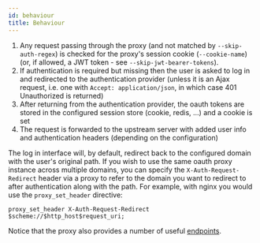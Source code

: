 ```yaml
---
id: behaviour
title: Behaviour
---
```


1. Any request passing through the proxy (and not matched by `--skip-auth-regex`) is checked for the proxy's session cookie (`--cookie-name`) (or, if allowed, a JWT token - see `--skip-jwt-bearer-tokens`).
2. If authentication is required but missing then the user is asked to log in and redirected to the authentication provider (unless it is an Ajax request, i.e. one with `Accept: application/json`, in which case 401 Unauthorized is returned)
3. After returning from the authentication provider, the oauth tokens are stored in the configured session store (cookie, redis, ...) and a cookie is set
4. The request is forwarded to the upstream server with added user info and authentication headers (depending on the configuration)

The log in interface will, by default, redirect back to the configured domain with the user's original path.
If you wish to use the same oauth proxy instance across multiple domains, you can specify the `X-Auth-Request-Redirect` header via a proxy to refer to the domain you want to redirect to after authentication along with the path.
For example, with nginx you would use the `proxy_set_header` directive:

```
proxy_set_header X-Auth-Request-Redirect $scheme://$http_host$request_uri;
```

Notice that the proxy also provides a number of useful [endpoints](features/endpoints.md).
